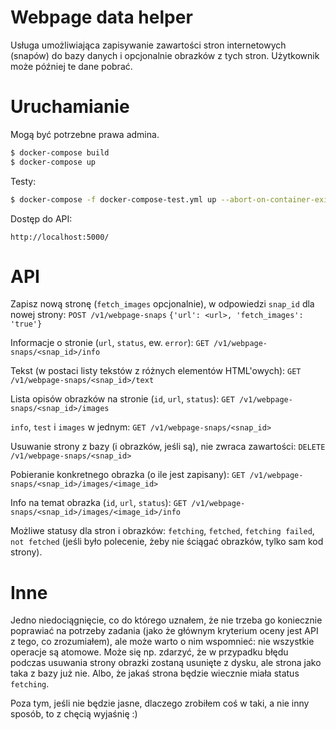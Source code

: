 # Webpage data helper
Usługa umożliwiająca zapisywanie zawartości stron internetowych (snapów) do bazy danych i opcjonalnie obrazków z tych stron. Użytkownik może później te dane pobrać.

# Uruchamianie
Mogą być potrzebne prawa admina.
```sh
$ docker-compose build
$ docker-compose up
```
Testy:
```sh
$ docker-compose -f docker-compose-test.yml up --abort-on-container-exit web
```
Dostęp do API:
```
http://localhost:5000/
```

# API
Zapisz nową stronę (`fetch_images` opcjonalnie), w odpowiedzi `snap_id` dla nowej strony:
`POST /v1/webpage-snaps`
`{'url': <url>, 'fetch_images': 'true'}`

Informacje o stronie (`url`, `status`, ew. `error`):
`GET /v1/webpage-snaps/<snap_id>/info`

Tekst (w postaci listy tekstów z różnych elementów HTML'owych):
`GET /v1/webpage-snaps/<snap_id>/text`

Lista opisów obrazków na stronie (`id`, `url`, `status`):
`GET /v1/webpage-snaps/<snap_id>/images`

`info`, `test` i `images` w jednym:
`GET /v1/webpage-snaps/<snap_id>`

Usuwanie strony z bazy (i obrazków, jeśli są), nie zwraca zawartości:
`DELETE /v1/webpage-snaps/<snap_id>`

Pobieranie konkretnego obrazka (o ile jest zapisany):
`GET /v1/webpage-snaps/<snap_id>/images/<image_id>`

Info na temat obrazka (`id`, `url`, `status`):
`GET /v1/webpage-snaps/<snap_id>/images/<image_id>/info`

Możliwe statusy dla stron i obrazków: `fetching`, `fetched`, `fetching failed`, `not fetched` (jeśli było polecenie, żeby nie ściągać obrazków, tylko sam kod strony).

# Inne
Jedno niedociągnięcie, co do którego uznałem, że nie trzeba go koniecznie poprawiać na potrzeby zadania (jako że głównym kryterium oceny jest API z tego, co zrozumiałem), ale może warto o nim wspomnieć: nie wszystkie operacje są atomowe.
Może się np. zdarzyć, że w przypadku błędu podczas usuwania strony obrazki zostaną usunięte z dysku, ale strona jako taka z bazy już nie. Albo, że jakaś strona będzie wiecznie miała status `fetching`.

Poza tym, jeśli nie będzie jasne, dlaczego zrobiłem coś w taki, a nie inny sposób, to z chęcią wyjaśnię :)